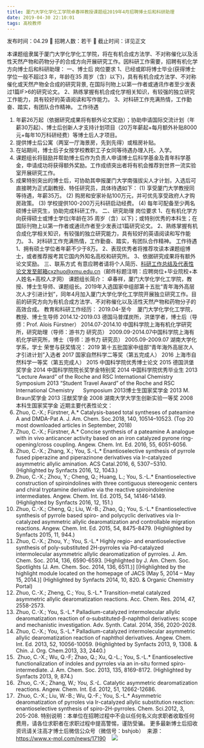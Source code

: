 ```yaml
---
title: 厦门大学化学化工学院卓春祥教授课题组2019年4月招聘博士后和科研助理
date: 2019-04-30 22:10:01
tags: 高校教师
---
```

发布时间：04.29   🌟   招聘人数：若干   🌈   截止时间：详见正文
<!-- more -->
本课题组隶属于厦门大学化学化工学院，将在有机合成方法学、不对称催化以及活性天然产物和药物分子的合成方向开展研究工作。因科研工作需要，招聘有机化学方向博士后和科研助理：
一、博士后
岗位要求
1、已经或即将博士毕业(获得博士学位一般不超过3 年，年龄在35 周岁（含）以下)，具有有机合成方法学、不对称催化或天然产物全合成的研究背景, 在国际刊物上以第一作者或通讯作者至少发表过1篇IF>6的研究论文。
2、熟练掌握有机合成化学相关知识，有较强的独立研究工作能力，具有较好的英语阅读和写作能力。
3、对科研工作充满热情，工作勤奋、踏实，有团队合作精神。
工作待遇
1. 年薪26万起（依据研究成果将有额外论文奖励）；协助申请国际交流计划（年薪30万起）、博士后创新人才支持计划项目（20万年薪起+每月额外补贴8000元+每年10万科研经费）等博士后人才项目。
2. 提供博士后公寓（两室一厅海景房，先到先得）或租房补贴。
3. 在站期间，博士后子女按学校教职工子女同等待遇办理入托、入学。
4. 课题组长将鼓励并帮助博士后作为负责人申请博士后科学基金及青年科学基金，申请成功将获得额外奖励。工作成绩突出者将有机会推荐到世界一流实验室开展研究工作。
5. 成果特别突出的博士后，可协助其申报厦门大学南强拔尖人才计划，入选后可直接聘为正式副教授、特任研究员，具体待遇如下：
(1) 享受厦门大学教授同等待遇，年薪35万。
(2) 购房和安家补贴100万元，并可优先享受政府人才购房政策。
(3) 学校提供100-200万元科研启动经费。
(4) 每年可配备至少两名硕博士研究生，协助完成科研工作。
二、研究助理
岗位要求
1、在有机化学方向获得硕士或博士学位(年龄在35 周岁（含）以下)；或特别优秀的本科生；在国际刊物上以第一作者或通讯作者至少发表过1篇研究论文。
2、熟练掌握有机合成化学相关知识，有较强的独立研究能力，具有较好的英语阅读和写作能力。
3、对科研工作充满热情，工作勤奋、踏实，有团队合作精神。
工作待遇
1、拥有硕士学位者年薪不少于8万。
2、表现优秀者将推荐攻读本课题组博士，或者推荐报考其它国内外知名高校和研究所。
3、依据研究成果将有额外论文奖励。
三、联系方式
有意应聘者请将个人简历、科研工作总结及代表性论文发至邮箱cxzhuo@xmu.edu.cn（邮件标题注明：应聘岗位+毕业院校+本人姓名+高校人才网）
课题组长简介：
卓春祥，厦门大学化学化工学院，教授、博士生导师、课题组长。2019年入选国家中组部第十五批“青年海外高层次人才引进计划”，同年4月加入厦门大学化学化工学院开展独立研究工作。目前的研究方向为有机合成方法学、不对称催化以及活性天然产物和药物分子的高效合成。
教育和科研工作经历：
2019.04-至今    厦门大学化学化工学院，教授、博士生导师
2014.12-2019.03 德国马普煤炭所，洪堡学者，博士后（导师：Prof. Alois Fürstner）
2014.07-2014.10 中国科学院上海有机化学研究所，研究助理（导师：游书力 研究员）
2009.09-2014.07中国科学院上海有机化学研究所，博士（导师：游书力 研究员）
2005.09-2009.07 湖南大学化学系，学士
荣誉与获奖情况：
2019 第十五批国家中组部“青年海外高层次人才引进计划”入选者
2017 国家自然科学二等奖（第五完成人）
2016 上海市自然科学一等奖（第五完成人）
2015 中国科学院优秀博士论文
2015 德国洪堡奖学金
2014 中国科学院院长奖学金特别奖
2014 中国科学院优秀毕业生
2013 “Lecture Award” of the Roche and RSC International Chemistry Symposium
2013 “Student Travel Award” of the Roche and RSC International Chemistry      Symposium
2013博士生国家奖学金
2013 M. Braun奖学金
2013 汪猷奖学金
2008 湖南大学大学生创新实验一等奖
2008 本科生国家奖学金
近期主要代表性论文：
12. Zhuo, C.-X.; Fürstner, A.* Catalysis-based total syntheses of pateamine A and DMDA-Pat A. J. Am. Chem. Soc.2018, 140, 10514–10523. (Top 20 most downloaded articles in September, 2018)
11. Zhuo, C.-X.; Fürstner, A.* Concise synthesis of a pateamine A analogue with in vivo anticancer activity based on an iron catalyzed pyrone ring-opening/cross coupling. Angew. Chem. Int. Ed. 2016, 55, 6051-6056.  
10. Zhuo, C.-X.; Zhang, X.; You, S.-L.* Enantioselective synthesis of pyrrole fused piperazine and piperazinone derivatives via Ir-catalyzed asymmetric allylic amination. ACS Catal.2016, 6, 5307−5310. (Highlighted by Synfacts 2016, 12, 1043.)
9. Zhuo, C.-X.; Zhou, Y.; Cheng, Q.; Huang, L.; You, S.-L.* Enantioselective construction of spiroindolines with three contiguous stereogenic centers and chiral tryptamine derivative via the reactive spiroindolenine intermediates. Angew. Chem. Int. Ed. 2015, 54, 14146-14149. (Highlighted by Synfacts 2016, 12, 151.)
8. Zhuo, C.-X.; Cheng, Q.; Liu, W.-B.; Zhao, Q.; You, S.-L.* Enantioselective synthesis of pyrrole based spiro- and polycyclic derivatives via Ir-catalyzed asymmetric allylic dearomatization and controllable migration reactions. Angew. Chem. Int. Ed. 2015, 54, 8475-8479. (Highlighted by Synfacts 2015, 11, 944.)
7. Zhuo, C.-X.; Zhou, Y.; You, S.-L.* Highly regio- and enantioselective synthesis of poly-substituted 2H-pyrroles via Pd-catalyzed intermolecular asymmetric allylic dearomatization of pyrroles. J. Am. Chem. Soc. 2014, 136, 6590-6593. [Highlighted by J. Am. Chem. Soc. Spotlights (J. Am. Chem. Soc. 2014, 136, 6511.)] [(Highlighted by the highlight module located on the homepage of JACS (May 5, 2014 – May 15, 2014.)] (Highlighted by Synfacts 2014, 10, 820. & Organic Chemistry Portal)
6. Zhuo, C.-X.; Zheng, C.; You, S.-L.* Transition-metal catalyzed asymmetric allylic dearomatization reactions. Acc. Chem. Res. 2014, 47, 2558-2573.
5. Zhuo, C.-X.; You, S.-L.* Palladium-catalyzed intermolecular allylic dearomatization reaction of α-substituted-β-naphthol derivatives: scope and mechanistic investigation. Adv. Synth. Catal. 2014, 356, 2020-2028.
4. Zhuo, C.-X.; You, S.-L.* Palladium-catalyzed intermolecular asymmetric allylic dearomatization reaction of naphthol derivatives. Angew. Chem. Int. Ed. 2013, 52, 10056-10059. (Highlighted by Synfacts 2013, 9, 1308. & Chin. J. Org. Chem.2013, 33, 2440.)
3.  Zhuo, C.-X.; Wu, Q.-F; Zhao, Q.; Xu, Q.-L.; You, S.-L.* Enantioselective functionalization of indoles and pyrroles via an in-situ formed spiro-intermediate. J. Am. Chem. Soc. 2013, 135, 8169-8172. (Highlighted by Synfacts 2013, 9, 874.)
2.  Zhuo, C.-X.; Zhang, W.*; You, S.-L.* Catalytic asymmetric dearomatization reactions. Angew. Chem. Int. Ed. 2012, 51, 12662-12686. 
1.  Zhuo, C.-X.; Liu, W.-B.; Wu, Q.-F.; You, S.-L.* Asymmetric dearomatization of pyrroles via Ir-catalyzed allylic substitution reaction: enantioselective synthesis of spiro-2H-pyrroles. Chem. Sci.2012, 3, 205-208.
特别说明：本单位在招聘过程中不会以任何名义向求职者收取任何费用，请各位求职者在求职过程中提高警惕，谨防受骗。
更多最新博士后招收资讯请关注高才博士后微信公众号（微信号：bshjob）
 来源：
https://www.x-mol.com/news/17190
 
 ![](https://cdn.weiweiblog.cn/20181015134814.png)